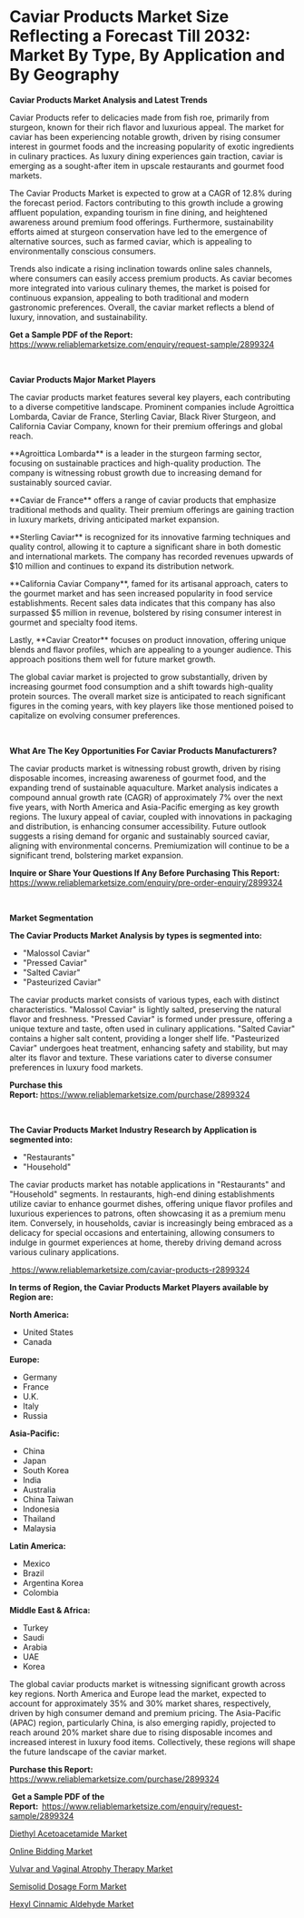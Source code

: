 <p><h1>Caviar Products Market Size Reflecting a Forecast Till 2032: Market By Type, By Application and By Geography</h1></p><p><strong>Caviar Products Market Analysis and Latest Trends</strong></p>
<p><p>Caviar Products refer to delicacies made from fish roe, primarily from sturgeon, known for their rich flavor and luxurious appeal. The market for caviar has been experiencing notable growth, driven by rising consumer interest in gourmet foods and the increasing popularity of exotic ingredients in culinary practices. As luxury dining experiences gain traction, caviar is emerging as a sought-after item in upscale restaurants and gourmet food markets.</p><p>The Caviar Products Market is expected to grow at a CAGR of 12.8% during the forecast period. Factors contributing to this growth include a growing affluent population, expanding tourism in fine dining, and heightened awareness around premium food offerings. Furthermore, sustainability efforts aimed at sturgeon conservation have led to the emergence of alternative sources, such as farmed caviar, which is appealing to environmentally conscious consumers. </p><p>Trends also indicate a rising inclination towards online sales channels, where consumers can easily access premium products. As caviar becomes more integrated into various culinary themes, the market is poised for continuous expansion, appealing to both traditional and modern gastronomic preferences. Overall, the caviar market reflects a blend of luxury, innovation, and sustainability.</p></p>
<p><strong>Get a Sample PDF of the Report:&nbsp;</strong> <a href="https://www.reliablemarketsize.com/enquiry/request-sample/2899324?utm_campaign=1885&utm_medium=2&utm_source=Github&utm_content=ia&utm_term=15032025&utm_id=caviar-products">https://www.reliablemarketsize.com/enquiry/request-sample/2899324</a></p>
<p>&nbsp;</p>
<p><strong>Caviar Products Major Market Players</strong></p>
<p><p>The caviar products market features several key players, each contributing to a diverse competitive landscape. Prominent companies include Agroittica Lombarda, Caviar de France, Sterling Caviar, Black River Sturgeon, and California Caviar Company, known for their premium offerings and global reach. </p><p>**Agroittica Lombarda** is a leader in the sturgeon farming sector, focusing on sustainable practices and high-quality production. The company is witnessing robust growth due to increasing demand for sustainably sourced caviar. </p><p>**Caviar de France** offers a range of caviar products that emphasize traditional methods and quality. Their premium offerings are gaining traction in luxury markets, driving anticipated market expansion.</p><p>**Sterling Caviar** is recognized for its innovative farming techniques and quality control, allowing it to capture a significant share in both domestic and international markets. The company has recorded revenues upwards of $10 million and continues to expand its distribution network.</p><p>**California Caviar Company**, famed for its artisanal approach, caters to the gourmet market and has seen increased popularity in food service establishments. Recent sales data indicates that this company has also surpassed $5 million in revenue, bolstered by rising consumer interest in gourmet and specialty food items.</p><p>Lastly, **Caviar Creator** focuses on product innovation, offering unique blends and flavor profiles, which are appealing to a younger audience. This approach positions them well for future market growth.</p><p>The global caviar market is projected to grow substantially, driven by increasing gourmet food consumption and a shift towards high-quality protein sources. The overall market size is anticipated to reach significant figures in the coming years, with key players like those mentioned poised to capitalize on evolving consumer preferences.</p></p>
<p>&nbsp;</p>
<p><strong>What Are The Key Opportunities For Caviar Products Manufacturers?</strong></p>
<p><p>The caviar products market is witnessing robust growth, driven by rising disposable incomes, increasing awareness of gourmet food, and the expanding trend of sustainable aquaculture. Market analysis indicates a compound annual growth rate (CAGR) of approximately 7% over the next five years, with North America and Asia-Pacific emerging as key growth regions. The luxury appeal of caviar, coupled with innovations in packaging and distribution, is enhancing consumer accessibility. Future outlook suggests a rising demand for organic and sustainably sourced caviar, aligning with environmental concerns. Premiumization will continue to be a significant trend, bolstering market expansion.</p></p>
<p><strong>Inquire or Share Your Questions If Any Before Purchasing This Report:</strong> <a href="https://www.reliablemarketsize.com/enquiry/pre-order-enquiry/2899324?utm_campaign=1885&utm_medium=2&utm_source=Github&utm_content=ia&utm_term=15032025&utm_id=caviar-products">https://www.reliablemarketsize.com/enquiry/pre-order-enquiry/2899324</a></p>
<p>&nbsp;</p>
<p><strong>Market Segmentation</strong></p>
<p><strong>The Caviar Products Market Analysis by types is segmented into:</strong></p>
<p><ul><li>"Malossol Caviar"</li><li>"Pressed Caviar"</li><li>"Salted Caviar"</li><li>"Pasteurized Caviar"</li></ul></p>
<p><p>The caviar products market consists of various types, each with distinct characteristics. "Malossol Caviar" is lightly salted, preserving the natural flavor and freshness. "Pressed Caviar" is formed under pressure, offering a unique texture and taste, often used in culinary applications. "Salted Caviar" contains a higher salt content, providing a longer shelf life. "Pasteurized Caviar" undergoes heat treatment, enhancing safety and stability, but may alter its flavor and texture. These variations cater to diverse consumer preferences in luxury food markets.</p></p>
<p><strong>Purchase this Report:&nbsp;</strong><a href="https://www.reliablemarketsize.com/purchase/2899324?utm_campaign=1885&utm_medium=2&utm_source=Github&utm_content=ia&utm_term=15032025&utm_id=caviar-products">https://www.reliablemarketsize.com/purchase/2899324</a></p>
<p>&nbsp;</p>
<p><strong>The Caviar Products Market Industry Research by Application is segmented into:</strong></p>
<p><ul><li>"Restaurants"</li><li>"Household"</li></ul></p>
<p><p>The caviar products market has notable applications in "Restaurants" and "Household" segments. In restaurants, high-end dining establishments utilize caviar to enhance gourmet dishes, offering unique flavor profiles and luxurious experiences to patrons, often showcasing it as a premium menu item. Conversely, in households, caviar is increasingly being embraced as a delicacy for special occasions and entertaining, allowing consumers to indulge in gourmet experiences at home, thereby driving demand across various culinary applications.</p></p>
<p><a href="https://www.reliablemarketsize.com/caviar-products-r2899324?utm_campaign=1885&utm_medium=2&utm_source=Github&utm_content=ia&utm_term=15032025&utm_id=caviar-products">&nbsp;https://www.reliablemarketsize.com/caviar-products-r2899324</a></p>
<p><strong>In terms of Region, the Caviar Products Market Players available by Region are:</strong></p>
<p>
    <p> <strong> North America: </strong>
        <ul>
            <li>United States</li>
            <li>Canada</li>
        </ul>
        </p> 
    <p> <strong> Europe: </strong>
        <ul>
            <li>Germany</li>
            <li>France</li>
            <li>U.K.</li>
            <li>Italy</li>
            <li>Russia</li>
        </ul>
        </p> 
    <p> <strong> Asia-Pacific: </strong>
        <ul>
            <li>China</li>
            <li>Japan</li>
            <li>South Korea</li>
            <li>India</li>
            <li>Australia</li>
            <li>China Taiwan</li>
            <li>Indonesia</li>
            <li>Thailand</li>
            <li>Malaysia</li>
        </ul>
        </p> 
    <p> <strong> Latin America: </strong>
        <ul>
            <li>Mexico</li>
            <li>Brazil</li>
            <li>Argentina Korea</li>
            <li>Colombia</li>
        </ul>
        </p> 
    <p> <strong> Middle East & Africa: </strong>
        <ul>
            <li>Turkey</li>
            <li>Saudi</li>
            <li>Arabia</li>
            <li>UAE</li>
            <li>Korea</li>
        </ul>
    </p>
    </p>
<p><p>The global caviar products market is witnessing significant growth across key regions. North America and Europe lead the market, expected to account for approximately 35% and 30% market shares, respectively, driven by high consumer demand and premium pricing. The Asia-Pacific (APAC) region, particularly China, is also emerging rapidly, projected to reach around 20% market share due to rising disposable incomes and increased interest in luxury food items. Collectively, these regions will shape the future landscape of the caviar market.</p></p>
<p><strong>Purchase this Report: </strong><a href="https://www.reliablemarketsize.com/purchase/2899324?utm_campaign=1885&utm_medium=2&utm_source=Github&utm_content=ia&utm_term=15032025&utm_id=caviar-products">https://www.reliablemarketsize.com/purchase/2899324</a></p>
<p>&nbsp;<strong>Get a Sample PDF of the Report:&nbsp;&nbsp;</strong><a href="https://www.reliablemarketsize.com/enquiry/request-sample/2899324?utm_campaign=1885&utm_medium=2&utm_source=Github&utm_content=ia&utm_term=15032025&utm_id=caviar-products">https://www.reliablemarketsize.com/enquiry/request-sample/2899324</a></p>
<p><strong></strong></p>
<p><p><a href="https://github.com/guzmabugbyf1/Market-Research-Report-List-1/blob/main/diethyl-acetoacetamide-market.md?utm_campaign=1885&utm_medium=2&utm_source=Github&utm_content=ia&utm_term=15032025&utm_id=caviar-products">Diethyl Acetoacetamide Market</a></p><p><a href="https://github.com/laroybarrize/Market-Research-Report-List-1/blob/main/online-bidding-market.md?utm_campaign=1885&utm_medium=2&utm_source=Github&utm_content=ia&utm_term=15032025&utm_id=caviar-products">Online Bidding Market</a></p><p><a href="https://github.com/melascalbirp/Market-Research-Report-List-1/blob/main/vulvar-and-vaginal-atrophy-therapy-market.md?utm_campaign=1885&utm_medium=2&utm_source=Github&utm_content=ia&utm_term=15032025&utm_id=caviar-products">Vulvar and Vaginal Atrophy Therapy Market</a></p><p><a href="https://github.com/gallatannyv6/Market-Research-Report-List-1/blob/main/semisolid-dosage-form-market.md?utm_campaign=1885&utm_medium=2&utm_source=Github&utm_content=ia&utm_term=15032025&utm_id=caviar-products">Semisolid Dosage Form Market</a></p><p><a href="https://github.com/waackheidtn5/Market-Research-Report-List-1/blob/main/hexyl-cinnamic-aldehyde-market.md?utm_campaign=1885&utm_medium=2&utm_source=Github&utm_content=ia&utm_term=15032025&utm_id=caviar-products">Hexyl Cinnamic Aldehyde Market</a></p></p>